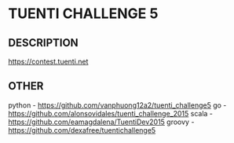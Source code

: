 TUENTI CHALLENGE 5
==================

DESCRIPTION
-----------

https://contest.tuenti.net

OTHER
-----

python - https://github.com/vanphuong12a2/tuenti_challenge5 
go - https://github.com/alonsovidales/tuenti_challenge_2015
scala - https://github.com/eamagdalena/TuentiDev2015
groovy - https://github.com/dexafree/tuentichallenge5
